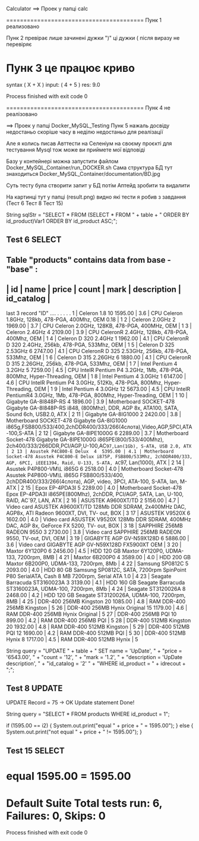 Calculator ==> Проек у папці calc

========================================
Пунк 1 реализовано

Пунк 2 превірає лише зачинені дужки ")" ці дужки ( після виразу не перевіряє

Пунк 3 це працює криво
========================================

syntax ( X + X ) 
input: ( 4 + 5 )
res: 9.0

Process finished with exit code 0

========================================
Пунк 4 не реалізовано


==> Проек у папці Docker_MySQL_Testing
Пунк 5 нажаль досвіду недостаньо скоріше часу в неділю недостаньо для реалізації

Але я колись писав Авттести на Селеніум на своєму проєкті для тестування Mysql тож може ви приймете мої відповіді

Базу у контейнері можна запустити файлом Docker_MySQL_Container/run_DOCKER.sh
Сама структура БД тут знаходиться Docker_MySQL_Container/documentation/BD.jpg

Суть тесту була створити запит у БД потім Аптейд зробити та видалити

На картинці тут у папці (result.png) видно які тести я робив з завдання (Тест 6 Тест 8 Тест 15)











String sqlStr = "SELECT * FROM (SELECT * FROM " + table + " ORDER BY id_product)Var1 ORDER BY id_product ASC;";

Test 6 SELECT
---------------------------------------------------------------------------------------------------------------
Table "products" contains data from base - "base" :
---------------------------------------------------------------------------------------------------------------
| id |         name         | price | count | mark |                 description                 | id_catalog |
---------------------------------------------------------------------------------------------------------------
  last 3 record "ID" .... . . . . .
  1 | Celeron 1.8  10  1595.00 | 3.6 | CPU Celeron 1.8GHz, 128kb, 478-PGA, 400Mhz, OEM 0.18 | 1
  2 | Celeron 2.0GHz  2  1969.00 | 3.7 | CPU Celeron 2.0GHz, 128KB, 478-PGA, 400MHz, OEM  | 1
  3 | Celeron 2.4GHz  4  2109.00 | 3.9 | CPU CeleronR 2.4GHz, 128kb, 478-PGA, 400Mhz, OEM  | 1
  4 | Celeron D 320 2.4GHz  1  1962.00 | 4.1 | CPU CeleronR D 320 2.4GHz, 256kb, 478-PGA, 533Mhz, OEM | 1
  5 | Celeron D 325 2.53GHz  6  2747.00 | 4.1 | CPU CeleronR D 325 2.53GHz, 256kb, 478-PGA, 533Mhz, OEM  | 1
  6 | Celeron D 315 2.26GHz  6  1880.00 | 4.1 | CPU CeleronR D 315 2.26GHz, 256kb, 478-PGA, 533Mhz, OEM  | 1
  7 | Intel Pentium 4 3.2GHz  5  7259.00 | 4.5 | CPU IntelR Pentium P4 3.2GHz, 1Mb, 478-PGA, 800Mhz, Hyper-Threading, OEM  | 1
  8 | Intel Pentium 4 3.0GHz  1  6147.00 | 4.6 | CPU IntelR Pentium P4 3.0GHz, 512Kb, 478-PGA, 800Mhz, Hyper-Threading, OEM  | 1
  9 | Intel Pentium 4 3.0GHz  12  5673.00 | 4.5 | CPU IntelR PentiumR4 3.0GHz, 1Mb, 478-PGA, 800Mhz, Hyper-Treading, OEM  | 1
  10 | Gigabyte GA-8I848P-RS  4  1896.00 | 3.9 | Motherboard SOCKET-478 Gigabyte GA-8I848P-RS i848, (800Mhz), DDR, AGP 8x, ATA100, SATA, Sound 6ch, USB2.0, ATX | 2
  11 | Gigabyte GA-8IG1000  2  2420.00 | 3.8 | Motherboard SOCKET-478 Gigabyte GA-8IG1000 i865g,FSB800/533/400,2chDDR400/333/266(4слота),Video,AGP,5PCI,ATA-100,S-ATA | 2
  12 | Gigabyte GA-8IPE1000G  6  2289.00 | 3.7 | Motherboard Socket-478 Gigabyte GA-8IPE1000G i865PE(800/533/400Mhz), 2ch400/333/266DDR,PCI/AGP,U-100,AC`97,Lan(1Gb), S-ATA, USB 2.0, ATX | 2
  13 | Asustek P4C800-E Delux  4  5395.00 | 4.1 | Motherboard Socket-478 Asustek P4C800-E Delux i875P, FSB800/533Mhz, 2chDDR400/333, AGP, 6PCI, iEEE1394, Raid, U-133, S-ATA, AC`97, Lan(1000), ATX | 2
  14 | Asustek P4P800-VM\L i865G  6  2518.00 | 4.0 | Motherboard Socket-478 Asustek P4P800-VM\L i865G FSB800/533/400, 2chDDR400/333/266(4слота), AGP, video, 3PCI, ATA-100, S-ATA, lan, M-ATX | 2
  15 | Epox EP-4PDA3I  5  2289.00 | 4.0 | Motherboard Socket-478 Epox EP-4PDA3I i865PE(800Mhz), 2chDDR, PCI/AGP, SATA, Lan, U-100, RAID, AC`97, LAN, ATX | 2
  16 | ASUSTEK A9600XT/TD  2  5156.00 | 4.7 | Video card ASUSTEK A9600XT/TD 128Mb DDR SDRAM, 2x400MHz DAC, AGP8x, ATI Radeon 9600XT, DVI, TV- out, BOX  | 3
  17 | ASUSTEK V9520X  6  1602.00 | 4.0 | Video card ASUSTEK V9520X 128Mb DDR SDRAM, 400MHz DAC, AGP 8x, GeForce FX 5200, TV- out, BOX  | 3
  18 | SAPPHIRE 256MB RADEON 9550  3  2730.00 | 3.8 | Video card SAPPHIRE 256MB RADEON 9550, TV-out, DVI, OEM  | 3
  19 | GIGABYTE AGP GV-N59X128D  6  5886.00 | 3.6 | Video card GIGABYTE AGP GV-N59X128D FX5900XT OEM  | 3
  20 | Maxtor 6Y120P0  6  2456.00 | 4.5 | HDD 120 GB Maxtor 6Y120P0, UDMA-133, 7200rpm, 8MB  | 4
  21 | Maxtor 6B200P0  4  3589.00 | 4.0 | HDD 200 GB Maxtor 6B200P0, UDMA-133, 7200rpm, 8Mb  | 4
  22 | Samsung SP0812C  5  2093.00 | 4.0 | HDD 80 GB Samsung SP0812C, SATA, 7200rpm SpinPoint P80 SerialATA, Cash 8 MB  7200rpm, Serial ATA 1.0 | 4
  23 | Seagate Barracuda ST3160023A  3  3139.00 | 4.1 | HDD 160 GB Seagate Barracuda ST3160023A, UDMA-100, 7200rpm, 8Mb  | 4
  24 | Seagate ST3120026A  8  2468.00 | 4.2 | HDD 120 GB Seagate ST3120026A, UDMA-100, 7200rpm, 8MB  | 4
  25 | DDR-400 256MB Kingston  20  1085.00 | 4.8 | RAM DDR-400 256MB Kingston  | 5
  26 | DDR-400 256MB Hynix Original   15  1179.00 | 4.6 | RAM DDR-400 256MB Hynix Original  | 5
  27 | DDR-400 256MB PQI  10  899.00 | 4.2 | RAM DDR-400 256MB PQI  | 5
  28 | DDR-400 512MB Kingston  20  1932.00 | 4.8 | RAM DDR-400 512MB Kingston  | 5
  29 | DDR-400 512MB PQI  12  1690.00 | 4.2 | RAM DDR-400 512MB PQI  | 5
  30 | DDR-400 512MB Hynix  8  1717.00 | 4.5 | RAM DDR-400 512MB Hynix  | 5






String query = "UPDATE " + table + " SET name = 'UpDate', " +
                    "price = '6543.00', " +
                    "count = '12', " +
                    "mark = '1.2', " +
                    "description = 'UpDate description', " +
                    "id_catalog = '2' " +
                    "WHERE id_product = " + idrecout + ";";

Test 8 UPDATE
---------------------------------------------------------------------------------------------------------------
UPDATE Record <ID> = 75 -> OK 
Update statement Done!








String query = "SELECT * FROM products WHERE id_product = 1";

if (1595.00 == i2)
{
     System.out.print("equal " + price + " = 1595.00");
}
else
{
    System.out.print("not equal " + price + " != 1595.00");
}


Test 15 SELECT 
---------------------------------------------------------------------------------------------------------------
equal 1595.00 = 1595.00
===============================================
Default Suite
Total tests run: 6, Failures: 0, Skips: 0
===============================================


Process finished with exit code 0

